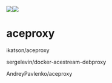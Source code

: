 [![](https://images.microbadger.com/badges/version/4sag/aceproxy.svg)](https://microbadger.com/images/4sag/aceproxy "Get your own version badge on microbadger.com")[![](https://images.microbadger.com/badges/image/4sag/aceproxy.svg)](https://microbadger.com/images/4sag/aceproxy "Get your own image badge on microbadger.com")

# aceproxy

ikatson/aceproxy

sergelevin/docker-acestream-debproxy

AndreyPavlenko/aceproxy

